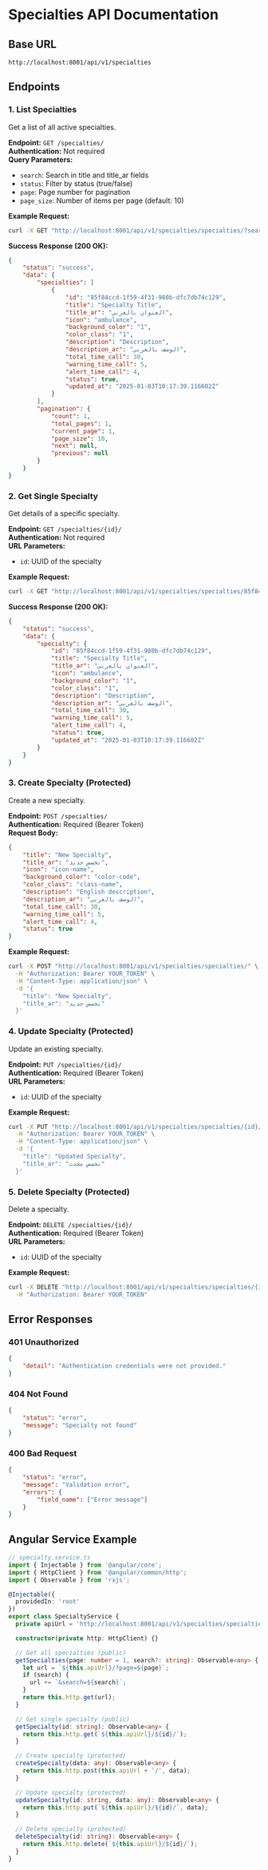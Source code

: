 # Specialties API Documentation

## Base URL
```
http://localhost:8001/api/v1/specialties
```

## Endpoints

### 1. List Specialties
Get a list of all active specialties.

**Endpoint:** `GET /specialties/`  
**Authentication:** Not required  
**Query Parameters:**
- `search`: Search in title and title_ar fields
- `status`: Filter by status (true/false)
- `page`: Page number for pagination
- `page_size`: Number of items per page (default: 10)

**Example Request:**
```bash
curl -X GET "http://localhost:8001/api/v1/specialties/specialties/?search=cardio&page=1"
```

**Success Response (200 OK):**
```json
{
    "status": "success",
    "data": {
        "specialties": [
            {
                "id": "85f84ccd-1f59-4f31-980b-dfc7db74c129",
                "title": "Specialty Title",
                "title_ar": "العنوان بالعربي",
                "icon": "ambulance",
                "background_color": "1",
                "color_class": "1",
                "description": "Description",
                "description_ar": "الوصف بالعربي",
                "total_time_call": 30,
                "warning_time_call": 5,
                "alert_time_call": 4,
                "status": true,
                "updated_at": "2025-01-03T10:17:39.116602Z"
            }
        ],
        "pagination": {
            "count": 1,
            "total_pages": 1,
            "current_page": 1,
            "page_size": 10,
            "next": null,
            "previous": null
        }
    }
}
```

### 2. Get Single Specialty
Get details of a specific specialty.

**Endpoint:** `GET /specialties/{id}/`  
**Authentication:** Not required  
**URL Parameters:**
- `id`: UUID of the specialty

**Example Request:**
```bash
curl -X GET "http://localhost:8001/api/v1/specialties/specialties/85f84ccd-1f59-4f31-980b-dfc7db74c129/"
```

**Success Response (200 OK):**
```json
{
    "status": "success",
    "data": {
        "specialty": {
            "id": "85f84ccd-1f59-4f31-980b-dfc7db74c129",
            "title": "Specialty Title",
            "title_ar": "العنوان بالعربي",
            "icon": "ambulance",
            "background_color": "1",
            "color_class": "1",
            "description": "Description",
            "description_ar": "الوصف بالعربي",
            "total_time_call": 30,
            "warning_time_call": 5,
            "alert_time_call": 4,
            "status": true,
            "updated_at": "2025-01-03T10:17:39.116602Z"
        }
    }
}
```

### 3. Create Specialty (Protected)
Create a new specialty.

**Endpoint:** `POST /specialties/`  
**Authentication:** Required (Bearer Token)  
**Request Body:**
```json
{
    "title": "New Specialty",
    "title_ar": "تخصص جديد",
    "icon": "icon-name",
    "background_color": "color-code",
    "color_class": "class-name",
    "description": "English description",
    "description_ar": "الوصف بالعربي",
    "total_time_call": 30,
    "warning_time_call": 5,
    "alert_time_call": 4,
    "status": true
}
```

**Example Request:**
```bash
curl -X POST "http://localhost:8001/api/v1/specialties/specialties/" \
  -H "Authorization: Bearer YOUR_TOKEN" \
  -H "Content-Type: application/json" \
  -d '{
    "title": "New Specialty",
    "title_ar": "تخصص جديد"
  }'
```

### 4. Update Specialty (Protected)
Update an existing specialty.

**Endpoint:** `PUT /specialties/{id}/`  
**Authentication:** Required (Bearer Token)  
**URL Parameters:**
- `id`: UUID of the specialty

**Example Request:**
```bash
curl -X PUT "http://localhost:8001/api/v1/specialties/specialties/{id}/" \
  -H "Authorization: Bearer YOUR_TOKEN" \
  -H "Content-Type: application/json" \
  -d '{
    "title": "Updated Specialty",
    "title_ar": "تخصص محدث"
  }'
```

### 5. Delete Specialty (Protected)
Delete a specialty.

**Endpoint:** `DELETE /specialties/{id}/`  
**Authentication:** Required (Bearer Token)  
**URL Parameters:**
- `id`: UUID of the specialty

**Example Request:**
```bash
curl -X DELETE "http://localhost:8001/api/v1/specialties/specialties/{id}/" \
  -H "Authorization: Bearer YOUR_TOKEN"
```

## Error Responses

### 401 Unauthorized
```json
{
    "detail": "Authentication credentials were not provided."
}
```

### 404 Not Found
```json
{
    "status": "error",
    "message": "Specialty not found"
}
```

### 400 Bad Request
```json
{
    "status": "error",
    "message": "Validation error",
    "errors": {
        "field_name": ["Error message"]
    }
}
```

## Angular Service Example
```typescript
// specialty.service.ts
import { Injectable } from '@angular/core';
import { HttpClient } from '@angular/common/http';
import { Observable } from 'rxjs';

@Injectable({
  providedIn: 'root'
})
export class SpecialtyService {
  private apiUrl = 'http://localhost:8001/api/v1/specialties/specialties';

  constructor(private http: HttpClient) {}

  // Get all specialties (public)
  getSpecialties(page: number = 1, search?: string): Observable<any> {
    let url = `${this.apiUrl}/?page=${page}`;
    if (search) {
      url += `&search=${search}`;
    }
    return this.http.get(url);
  }

  // Get single specialty (public)
  getSpecialty(id: string): Observable<any> {
    return this.http.get(`${this.apiUrl}/${id}/`);
  }

  // Create specialty (protected)
  createSpecialty(data: any): Observable<any> {
    return this.http.post(this.apiUrl + '/', data);
  }

  // Update specialty (protected)
  updateSpecialty(id: string, data: any): Observable<any> {
    return this.http.put(`${this.apiUrl}/${id}/`, data);
  }

  // Delete specialty (protected)
  deleteSpecialty(id: string): Observable<any> {
    return this.http.delete(`${this.apiUrl}/${id}/`);
  }
}
``` 
